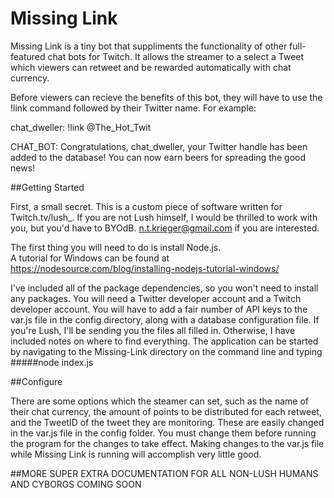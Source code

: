 # Missing Link
Missing Link is a tiny bot that suppliments the functionality of other full-featured chat bots for Twitch.  It allows the streamer to a select a Tweet which viewers can retweet and be rewarded automatically with chat currency.

Before viewers can recieve the benefits of this bot, they will have to use the !link command followed by their Twitter name.  For example:

chat_dweller: !link @The_Hot_Twit

CHAT_BOT: Congratulations, chat_dweller, your Twitter handle has been added to the database! You can now earn beers for spreading the good news!

##Getting Started

First, a small secret.  This is a custom piece of software written for Twitch.tv/lush_.  If you are not Lush himself, I would be thrilled to work with you, but you'd have to BYOdB.  n.t.krieger@gmail.com if you are interested.

The first thing you will need to do is install Node.js.  
A tutorial for Windows can be found at https://nodesource.com/blog/installing-nodejs-tutorial-windows/

I've included all of the package dependencies, so you won't need to install any packages.  You will need a Twitter developer account and a Twitch developer account.  You will have to add a fair number of API keys to the var.js file in the config directory, along with a database configuration file.  If you're Lush, I'll be sending you the files all filled in.  Otherwise, I have included notes on where to find everything.  The application can be started by navigating to the Missing-Link directory on the command line and typing 
#####node index.js

##Configure

There are some options which the steamer can set, such as the name of their chat currency, the amount of points to be distributed for each retweet, and the TweetID of the tweet they are monitoring.  These are easily changed in the var.js file in the config folder.  You must change them before running the program for the changes to take effect.  Making changes to the var.js file while Missing Link is running will accomplish very little good.

##MORE SUPER EXTRA DOCUMENTATION FOR ALL NON-LUSH HUMANS AND CYBORGS COMING SOON